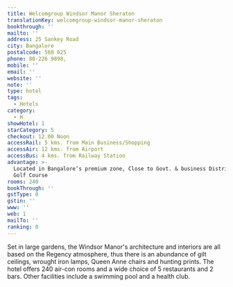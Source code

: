 ```yaml
---
title: Welcomgroup Windsor Manor Sheraton
translationKey: welcomgroup-windsor-manor-sheraton
bookthrough: ''
mailto: ''
address: 25 Sankey Road
city: Bangalore
postalcode: 560 025
phone: 80-226 9898,
mobile: ''
email: ''
website: ''
note: ''
type: hotel
tags:
  - Hotels
category:
  - H
showHotel: 1
starCategory: 5
checkout: 12.00 Noon
accessRail: 5 kms. from Main Business/Shopping
accessAir: 12 kms. from Airport
accessBus: 4 kms. from Railway Station
advantage: >-
  Located in Bangalore’s premium zone, Close to Govt. & business District, Opp.
  Golf Course
rooms: 240
bookThrough: ''
gstType: 0
gstin: ''
www: ''
web: 1
mailTo: ''
ranking: 0
---
```







Set in large gardens, the Windsor Manor's architecture and interiors are all based on the Regency atmosphere, thus there is an abundance of gilt ceilings,  wrought iron lamps, Queen Anne chairs and  hunting prints. The hotel offers 240 air-con rooms and a wide choice of 5 restaurants and 2 bars. Other facilities include a swimming pool and a health club.